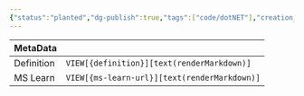 ```yaml
---
{"status":"planted","dg-publish":true,"tags":["code/dotNET"],"creation_date":"2024-05-06 13:53","definition":"It's possible to split the definition of a [class](https://learn.microsoft.com/en-us/dotnet/csharp/language-reference/keywords/class), a [struct](https://learn.microsoft.com/en-us/dotnet/csharp/language-reference/builtin-types/struct), an [interface](https://learn.microsoft.com/en-us/dotnet/csharp/language-reference/keywords/interface), or a method over two or more source files.","ms-learn-url":"https://learn.microsoft.com/en-us/dotnet/csharp/programming-guide/classes-and-structs/partial-classes-and-methods","url":"undefined","aliases":null,"permalink":"/code/keyword-partial/","dgPassFrontmatter":true}
---
```



| MetaData   |                                              |
| ---------- | -------------------------------------------- |
| Definition | `VIEW[{definition}][text(renderMarkdown)]`   |
| MS Learn   | `VIEW[{ms-learn-url}][text(renderMarkdown)]` |
